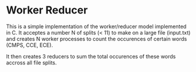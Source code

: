 # Worker Reducer

This is a simple implementation of the worker/reducer model implemented in C. It acceptes a number N of splits (< 11) to make on a large file (input.txt) and creates N worker processes to count the occurences of certain words (CMPS, CCE, ECE).

It then creates 3 reducers to sum the total occurences of these words accross all file splits.
